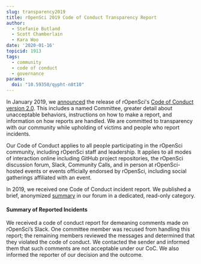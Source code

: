 ```yaml
---
slug: transparency2019
title: rOpenSci 2019 Code of Conduct Transparency Report
author:
  - Stefanie Butland
  - Scott Chamberlain
  - Kara Woo
date: '2020-01-16'
topicid: 1913
tags:
  - community
  - code of conduct
  - governance
params:
  doi: "10.59350/qypht-n8t10"
---
```

In January 2019, we [announced](/blog/2019/01/14/conduct/) the release of rOpenSci's [Code of Conduct version 2.0](/code-of-conduct). This includes a named Committee, greater detail about unacceptable behaviors, instructions on how to make a report, and information on how reports are handled. We are committed to transparency with our community while upholding of victims and people who report incidents.

Our Code of Conduct applies to all people participating in the rOpenSci community, including rOpenSci staff and leadership. It applies to all modes of interaction online including GitHub project repositories, the rOpenSci discussion forum, Slack, Community Calls, and in person at rOpenSci-hosted events or events officially endorsed by rOpenSci, including social gatherings affiliated with an event.

In 2019, we received one Code of Conduct incident report. We published a brief, anonymized [summary](https://discuss.ropensci.org/t/code-of-conduct-incident/1852) in our forum in a dedicated, read-only category.

#### Summary of Reported Incidents

We received a code of conduct report for demeaning comments made on rOpenSci’s Slack. One committee member was recused from handling this report; the remaining members reviewed the messages and determined that they violated the code of conduct. We contacted the sender and informed them that such comments are not acceptable under our CoC. We also informed the reporter of our decision and the outcome.
